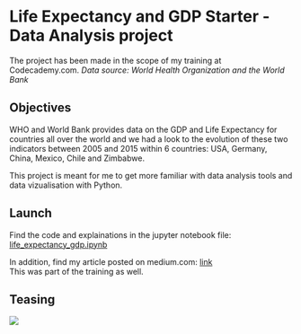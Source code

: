 # Life Expectancy and GDP Starter - Data Analysis project

The project has been made in the scope of my training at Codecademy.com.
*Data source: World Health Organization and the World Bank*

## Objectives

WHO and World Bank provides data on the GDP and Life Expectancy for countries all over the world and we had a look to the evolution of these two indicators between 2005 and 2015 within 6 countries: USA, Germany, China, Mexico, Chile and Zimbabwe.

This project is meant for me to get more familiar with data analysis tools and data vizualisation with Python.

## Launch

Find the code and explainations in the jupyter notebook file: [life_expectancy_gdp.ipynb](https://github.com/jossbnd/codecademy_Life_Expectancy_and_GDP_Starter/blob/main/life_expectancy_gdp.ipynb)

In addition, find my article posted on medium.com: [link](https://medium.com/@joss.b/gdp-and-life-expectancy-between-2000-and-2015-847614f62325)  
This was part of the training as well.

## Teasing

![](https://github.com/jossbnd/Life-Expectancy-and-GDP-Starter/blob/main/gdp_evolution.gif)

